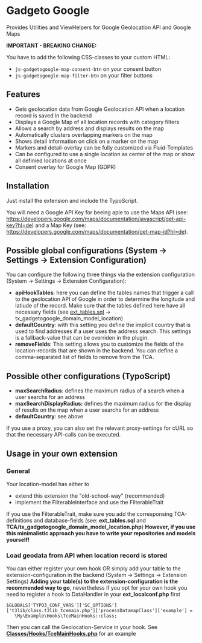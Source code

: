# Gadgeto Google
Provides Utilities and ViewHelpers for Google Geolocation API and Google Maps

**IMPORTANT - BREAKING CHANGE:**

You have to add the following CSS-classes to your custom HTML:
* ```js-gadgetogoogle-map-consent-btn``` on your consent button
* ```js-gadgetogoogle-map-filter-btn``` on your filter buttons

## Features
* Gets geolocation data from Google Geolocation API when a location record is saved in the backend
* Displays a Google Map of all location records with category filters
* Allows a search by address and displays results on the map
* Automatically clusters overlapping markers on the map
* Shows detail information on click on a marker on the map
* Markers and detail-overlay can be fully customized via Fluid-Templates
* Can be configured to use a single location as center of the map or show all definied locations at once
* Consent overlay for Google Map (GDPR)

## Installation
Just install the extension and include the TypoScript.

You will need a Google API Key for beeing aple to use the Maps API (see: https://developers.google.com/maps/documentation/javascript/get-api-key?hl=de)
and a Map Key (see: https://developers.google.com/maps/documentation/get-map-id?hl=de).

## Possible global configurations (System -> Settings -> Extension Configuration)
You can configure the following three things via the extension configuration (System -> Settings -> Extension Configuration):

* **apiHookTables**: here you can define the tables names that trigger a call to the geolocation API of Google in order to determine the longitude and latiude of the record.
Make sure that the tables defined here have all necessary fields (see [ext_tables.sql]() -> tx_gadgetogoogle_domain_model_location)
* **defaultCountry**: with this setting you define the implicit country that is used to find addresses if a user uses the address search.
This settings is a fallback-value that can be overriden in the plugin.
* **removeFields**: This setting allows you to customize the fields of the location-records that are shown in the backend.
You can define a comma-separated list of fields to remove from the TCA.

## Possible other configurations (TypoScript)
* **maxSearchRadius**: defines the maximum radius of a search when a user searchs for an address
* **maxSearchDisplayRadius:** defines the maximum radius for the display of results on the map when a user searchs for an address
* **defaultCountry**: see above

If you use a proxy, you can also set the relevant proxy-settings for cURL so that the necessary API-calls can be executed.

## Usage in your own extension
### General
Your location-model has either to
* extend this extension the "old-school-way" (recommended)
* implement the FilterableInterface and use the FilterableTrait

If you use the FilterableTrait, make sure you add the corresponsing TCA-definitions and database-fields (see: **ext_tables.sql** and **TCA/tx_gadgetogoogle_domain_model_location.php**)
**However, if you use this minimalistic approach you have to write your repositories and models yourself!**

### Load geodata from API when location record is stored
You can either register your own hook OR simply add your table to the extension-configuration in the backend (System -> Settings -> Extension Settings)
**Adding your table(s) to the extension-configuration is the recommended way to go**, nevertheless if you opt for your own hook
you need to register a hook to DataHandler in your **ext_localconf.php** first
```
$GLOBALS['TYPO3_CONF_VARS']['SC_OPTIONS']['t3lib/class.t3lib_tcemain.php']['processDatamapClass']['example'] =
   \My\Example\Hooks\TceMainHooks::class;
```
Then you can call the Geolocation-Service in your hook. See **[Classes/Hooks/TceMainHooks.php]()** for an example
